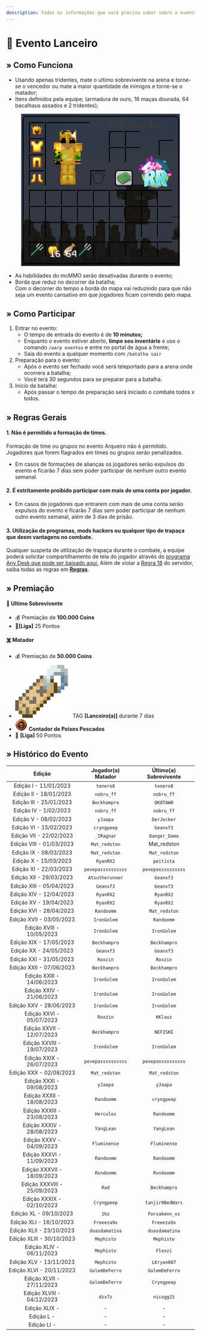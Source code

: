 ```yaml
---
description: Todas as informações que você precisa saber sobre o evento semanal Lanceiro.
---
```


# 🔱 Evento Lanceiro

## » Como Funciona

* Usando apenas tridentes, mate o ultimo sobrevivente na arena e torne-se o vencedor ou mate a maior quantidade de inimigos e torne-se o matador;
* Itens definidos pela equipe; (armadura de ouro, 16 maças dourada, 64 bacalhaus assados e 2 tridentes);

<figure><img src="../../.gitbook/assets/image (1) (2).png" alt=""><figcaption></figcaption></figure>

* As habilidades do mcMMO serão desativadas durante o evento;
* Borda que reduz no decorrer da batalha;\
  Com o decorrer do tempo a borda do mapa vai reduzindo para que não seja um evento cansativo em que jogadores ficam correndo pelo mapa.

## » Como Participar

1. Entrar no evento:
   * O tempo de entrada do evento é de **10 minutos;**
   * Enquanto o evento estiver aberto, **limpe seu inventário** e use o comando `/warp eventos` e entre no portal de água a frente;
   * Saia do evento a qualquer momento com `/batalha sair`&#x20;
2. Preparação para o evento:
   * Após o evento ser fechado você será teleportado para a arena onde ocorrera a batalha;
   * Você terá 30 segundos para se preparar para a batalha.&#x20;
3. Inicio da batalha:
   * Após passar o tempo de preparação será iniciado o combate todos x todos.

## » Regras Gerais

#### 1. Não é permitido a formação de times.

Formação de time ou grupos no evento Arqueiro não é permitido. Jogadores que forem flagrados em times ou grupos serão penalizados.

* Em casos de formações de alianças os jogadores serão expulsos do evento e ficarão 7 dias sem poder participar de nenhum outro evento semanal.

#### 2. É estritamente proibido participar com mais de uma conta por jogador.

* Em casos de jogadores que entrarem com mais de uma conta serão expulsos do evento e ficarão 7 dias sem poder participar de nenhum outro evento semanal, além de 3 dias de prisão.

#### **3. Utilização de programas, mods hackers ou qualquer tipo de trapaça que deem vantagens no combate.**

Qualquer suspeita de utilização de trapaça durante o combate, a equipe poderá solicitar compartilhamento de tela do jogador através do [programa Any Desk que pode ser baixado aqui.](https://anydesk.com/pt/downloads) Além de violar a [Regra 18](https://wiki.rederevo.com/regras/jogabilidade#01-7) do servidor, saiba todas as regras em [**Regras**](../../regras/).

## » Premiação

#### 🥇 **Ultimo Sobrevivente**

* 💰 Premiação de **100.000 Coins**
* 💎**\[Liga]** 25 Pontos

#### [☠️](https://emojipedia.org/skull-and-crossbones/) **Matador**

* 💰 Premiação de **50.000 Coins**
* <img src="../../.gitbook/assets/image (14) (1) (2).png" alt="" data-size="line"> TAG **\[Lanceiro(a)]** durante 7 dias
* <img src="../../.gitbook/assets/contador_de_almas_icon.png" alt="" data-size="line"> **Contador de Peixes Pescados**&#x20;
* 💎 **\[Liga]** 50 Pontos

## » Histórico do Evento

|            Edição           | Jogador(a) Matador | Último(a) Sobrevivente |
| :-------------------------: | :----------------: | :--------------------: |
|    Edição I - 11/01/2023    |      `tenero8`     |        `tenero8`       |
|    Edição II - 18/01/2023   |     `nobru_ff`     |       `nobru_ff`       |
|   Edição III - 25/01/2023   |    `Beckhampro`    |        `OKOTAW0`       |
|    Edição IV - 1/02/2023    |     `nobru_ff`     |       `nobru_ff`       |
|    Edição V - 08/02/2023    |      `yJaapa`      |       `DerJecker`      |
|    Edição VI - 15/02/2023   |     `cryngpeep`    |        `Geanxf3`       |
|   Edição VII - 22/02/2023   |     `_IRagnar`     |      `Danger_Damo`     |
|   Edição VIII - 01/03/2023  |    `Mat_redston`   |      Mat\_redston      |
|    Edição IX - 08/03/2023   |    `Mat_redston`   |      `Mat_redston`     |
|    Edição X - 15/03/2023    |      `RyanRX2`     |       `peitista`       |
|    Edição XI - 22/03/2023   | `pevepassssssssss` |   `pevepassssssssss`   |
|   Edição XII - 29/03/2023   |   `Atsutherunner`  |        `Geanxf3`       |
|   Edição XIII - 05/04/2023  |      `Geanxf3`     |        `Geanxf3`       |
|   Edição XIV - 12/04/2023   |      `RyanRX2`     |        `RyanRX2`       |
|    Edição XV - 19/04/2023   |      `RyanRX2`     |        `RyanRX2`       |
|   Edição XVI - 28/04/2023   |     `Randoomm`     |      `Mat_redston`     |
|   Edição XVII - 03/05/2023  |     `IronGolem`    |       `Randoomm`       |
|  Edição XVIII - 10/05/2023  |     `IronGolem`    |       `IronGolem`      |
|   Edição XIX - 17/05/2023   |    `Beckhampro`    |      `Beckhampro`      |
|    Edição XX - 24/05/2023   |      `Geanxf3`     |        `Geanxf3`       |
|   Edição XXI - 31/05/2023   |      `Roxzin`      |        `Roxzin`        |
|   Edição XXII - 07/06/2023  |    `Beckhampro`    |      `Beckhampro`      |
|  Edição XXIII - 14/06/2023  |     `IronGolem`    |       `IronGolem`      |
|   Edição XXIV - 21/06/2023  |     `IronGolem`    |       `IronGolem`      |
|   Edição XXV - 28/06/2023   |     `IronGolem`    |       `IronGolem`      |
|   Edição XXVI - 05/07/2023  |      `Roxzin`      |        `KKlauz`        |
|  Edição XXVII - 12/07/2023  |    `Beckhampro`    |        `NEFISKE`       |
|  Edição XXVIII - 19/07/2023 |     `IronGolem`    |       `IronGolem`      |
|   Edição XXIX - 26/07/2023  | `pevepassssssssss` |   `pevepassssssssss`   |
|   Edição XXX -  02/08/2023  |    `Mat_redston`   |      `Mat_redston`     |
|   Edição XXXI - 09/08/2023  |      `yJaapa`      |        `yJaapa`        |
|  Edição XXXII - 18/08/2023  |     `Randoomm`     |       `cryngpeep`      |
|  Edição XXXIII - 23/08/2023 |     `Hercules`     |       `Randoomm`       |
|  Edição XXXIV - 28/08/2023  |     `YangLean`     |       `YangLean`       |
|  Edição XXXV - 04/09/2023   |    `Fluminense`    |      `Fluminense`      |
|  Edição XXXVI - 11/09/2023  |     `Randoomm`     |       `Randoomm`       |
|  Edição XXXVII - 18/09/2023 |     `Rxndoomm`     |       `Rxndoomm`       |
| Edição XXXVIII - 25/09/2023 |        `Rad`       |      `Beckhampro`      |
|  Edição XXXIX - 02/10/2023  |     `Cryngpeep`    |    `tanjir0BedWars`    |
|    Edição XL - 09/10/2023   |        `1hz`       |     `Forsakenn_xx`     |
|   Edição XLI - 16/10/2023   |     `Freeeza9x`    |       `Freeeza9x`      |
|   Edição XLII - 23/10/2023  |   `duasdamatina`   |     `duasdamatina`     |
|  Edição XLIII - 30/10/2023  |     `Mephisto`     |       `Mephisto`       |
|   Edição XLIV - 06/11/2023  |     `Mephisto`     |        `Flexzi`        |
|   Edição XLV - 13/11/2023   |     `Mephisto`     |       `LKryan007`      |
|   Edição XLVI - 20/11/2023  |   `GolemDeFerro`   |     `GolemDeFerro`     |
|  Edição XLVII - 27/11/2023  |   `GolemDeFerro`   |       `Cryngpeep`      |
|  Edição XLVIII - 04/12/2023 |       `dzx7z`      |       `nicogg15`       |
|        Edição XLIX -        |          -         |            -           |
|          Edição L -         |          -         |            -           |
|         Edição LI -         |          -         |            -           |

